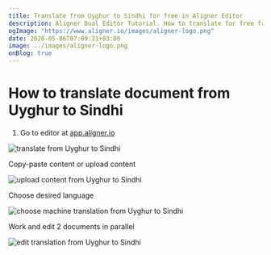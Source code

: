 ```yaml
---
title: Translate from Uyghur to Sindhi for free in Aligner Editor
description: Aligner Dual Editor Tutorial. How to translate for free from Uyghur to Sindhi. Aligner is multilingual document management platform. 
ogImage: "https://www.aligner.io/images/aligner-logo.png"
date: 2020-05-06T07:09:21+03:00
image: ../images/aligner-logo.png
onBlog: true
---
```


# How to translate document from Uyghur to Sindhi

1. Go to editor at [app.aligner.io](https://app.aligner.io "Aligner App web page")

![translate from Uyghur to Sindhi](../aligner-blank-editor.png "translate from Uyghur to Sindhi")

Copy-paste content or upload content

![upload content from Uyghur to Sindhi](../aligner-uploaded-document.png "upload content from Uyghur to Sindhi")

Choose desired language

![choose machine translation from Uyghur to Sindhi](../aligner-language-dropdown.png "choose machine translation from Uyghur to Sindhi")

Work and edit 2 documents in parallel

![edit translation from Uyghur to Sindhi](../aligner-double-sitded-editor.png "edit translation from Uyghur to Sindhi")

